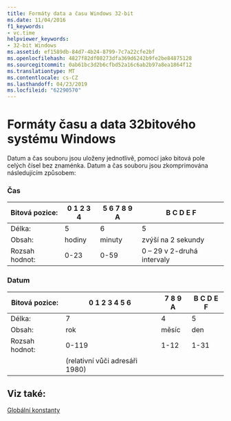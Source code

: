 ```yaml
---
title: Formáty data a času Windows 32-bit
ms.date: 11/04/2016
f1_keywords:
- vc.time
helpviewer_keywords:
- 32-bit Windows
ms.assetid: ef1589db-84d7-4b24-8799-7c7a22cfe2bf
ms.openlocfilehash: 4827f82df08273dfa369d6242b9fe2be84875128
ms.sourcegitcommit: 0ab61bc3d2b6cfbd52a16c6ab2b97a8ea1864f12
ms.translationtype: MT
ms.contentlocale: cs-CZ
ms.lasthandoff: 04/23/2019
ms.locfileid: "62290570"
---
```

# <a name="32-bit-windows-timedate-formats"></a>Formáty času a data 32bitového systému Windows

Datum a čas souboru jsou uloženy jednotlivě, pomocí jako bitová pole celých čísel bez znaménka. Datum a čas souboru jsou zkomprimována následujícím způsobem:

### <a name="time"></a>Čas

|Bitová pozice:|0   1   2   3   4|5   6   7   8   9   A|B   C   D   E   F|
|-------------------|-----------------------|---------------------------|-----------------------|
|Délka:|5|6|5|
|Obsah:|hodiny|minuty|zvýší na 2 sekundy|
|Rozsah hodnot:|0-23|0-59|0 – 29 v 2-druhá intervaly|

### <a name="date"></a>Datum

|Bitová pozice:|0   1   2   3   4   5   6|7   8   9   A|B   C   D   E   F|
|-------------------|-------------------------------|-------------------|-----------------------|
|Délka:|7|4|5|
|Obsah:|rok|měsíc|den|
|Rozsah hodnot:|0-119|1-12|1-31|
||(relativní vůči adresáři 1980)|||

## <a name="see-also"></a>Viz také:

[Globální konstanty](../c-runtime-library/global-constants.md)
